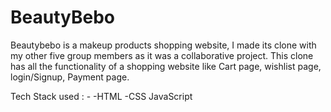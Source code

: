 # BeautyBebo
Beautybebo is a makeup products shopping website, 
I made its clone with my other five group members as it was a collaborative project. 
This clone has all the functionality of a shopping website like Cart page, wishlist page, login/Signup, Payment page.

Tech Stack used : - 
-HTML
-CSS 
JavaScript

